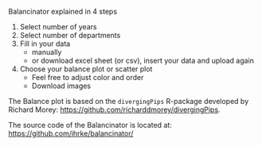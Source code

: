 Balancinator explained in 4 steps

1.	Select number of years
2.	Select number of departments
3.	Fill in your data
    - manually
    - or download excel sheet (or csv), insert your data and upload again
4.	Choose your balance plot or scatter plot 
    - Feel free to adjust color and order
    - Download images 

The Balance plot is based on the `divergingPips` R-package developed by Richard Morey: https://github.com/richarddmorey/divergingPips.

The source code of the Balancinator is located at: https://github.com/ihrke/balancinator/
